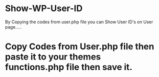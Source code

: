 # Show-WP-User-ID

By Copying the codes from user.php file you can Show User ID's on User page.....

# Copy Codes from User.php file then paste it to your themes functions.php file then save it.

